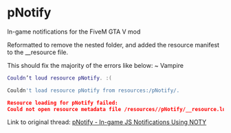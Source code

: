 # pNotify
In-game notifications for the FiveM GTA V mod

Reformatted to remove the nested folder, and added the resource manifest to the __resource file.

This should fix the majority of the errors like below: ~ Vampire
```Lua
Couldn’t loud resource pNotify. :(

Couldn't load resource pNotify from resources:/pNotify/.

Resource loading for pNotify failed:
Could not open resource metadata file /resources//pNotify/__resource.lua
```

Link to original thread: [pNotify - In-game JS Notifications Using NOTY](https://forum.fivem.net/t/release-pnotify-in-game-js-notifications-using-noty/20659)

